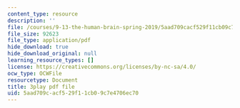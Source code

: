 ```yaml
---
content_type: resource
description: ''
file: /courses/9-13-the-human-brain-spring-2019/5aad709cacf529f11cb09c7e4706ec70_B4a0WdGp52g.pdf
file_size: 92623
file_type: application/pdf
hide_download: true
hide_download_original: null
learning_resource_types: []
license: https://creativecommons.org/licenses/by-nc-sa/4.0/
ocw_type: OCWFile
resourcetype: Document
title: 3play pdf file
uid: 5aad709c-acf5-29f1-1cb0-9c7e4706ec70
---
```

